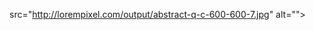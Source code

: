src="http://lorempixel.com/output/abstract-q-c-600-600-7.jpg" alt="">
<img src="http://lorempixel.com/output/city-q-c-600-600-9.jpg" alt="">
<img src="http://lorempixel.com/output/people-q-c-600-600-7.jpg" alt="">
<img src="http://lorempixel.com/output/animals-q-c-600-600-7.jpg" alt="">
<img src="http://lorempixel.com/output/food-q-c-600-600-7.jpg" alt="">
<img src="http://lorempixel.com/output/nature-q-c-600-600-10.jpg" alt="">
<img src="http://lorempixel.com/output/sports-q-c-600-600-6.jpg" alt="">
<img src="http://lorempixel.com/output/fashion-q-c-600-600-8.jpg" alt="">
<img src="http://lorempixel.com/output/people-q-c-600-600-2.jpg" alt="">